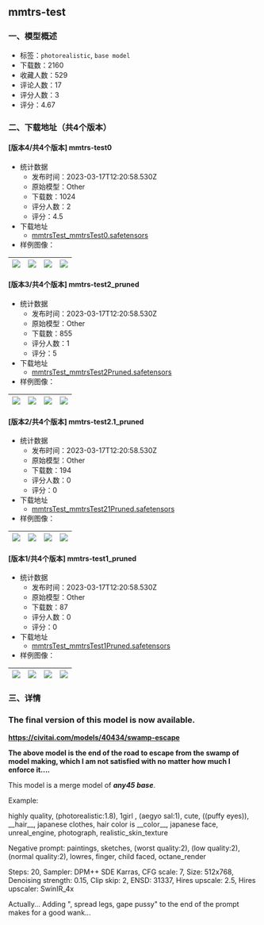 ## mmtrs-test
### 一、模型概述

- 标签：`photorealistic`, `base model`
- 下载数：2160
- 收藏人数：529
- 评论人数：17
- 评分人数：3
- 评分：4.67

### 二、下载地址（共4个版本）

#### [版本4/共4个版本] mmtrs-test0

- 统计数据
  - 发布时间：2023-03-17T12:20:58.530Z
  - 原始模型：Other
  - 下载数：1024
  - 评分人数：2
  - 评分：4.5
- 下载地址
  - [mmtrsTest_mmtrsTest0.safetensors](https://civitai.com/api/download/models/24514)
- 样例图像：

| <img src="https://image.civitai.com/xG1nkqKTMzGDvpLrqFT7WA/966eb012-c5b9-457c-8eff-d31df8925000/width=450/267137.jpeg" /> | <img src="https://image.civitai.com/xG1nkqKTMzGDvpLrqFT7WA/4b22a8c5-2247-453c-2de4-85d6a9cc5300/width=450/267049.jpeg" /> | <img src="https://image.civitai.com/xG1nkqKTMzGDvpLrqFT7WA/6abe2010-ec67-43ad-868b-bb56e4693c00/width=450/266935.jpeg" /> | <img src="https://image.civitai.com/xG1nkqKTMzGDvpLrqFT7WA/d85eeaca-10bb-48d4-0b32-c55f5c7a0d00/width=450/267136.jpeg" /> |
| ---- | ---- | ---- | ---- |

#### [版本3/共4个版本] mmtrs-test2_pruned

- 统计数据
  - 发布时间：2023-03-17T12:20:58.530Z
  - 原始模型：Other
  - 下载数：855
  - 评分人数：1
  - 评分：5
- 下载地址
  - [mmtrsTest_mmtrsTest2Pruned.safetensors](https://civitai.com/api/download/models/22231)
- 样例图像：

| <img src="https://image.civitai.com/xG1nkqKTMzGDvpLrqFT7WA/4fd24651-bf3d-42c1-599c-8a8cd20cdc00/width=450/257102.jpeg" /> | <img src="https://image.civitai.com/xG1nkqKTMzGDvpLrqFT7WA/bb0d4894-7da6-43f4-f180-805b8178e700/width=450/257101.jpeg" /> | <img src="https://image.civitai.com/xG1nkqKTMzGDvpLrqFT7WA/7f913c20-64d7-45ed-d92b-2611340d1200/width=450/257100.jpeg" /> | <img src="https://image.civitai.com/xG1nkqKTMzGDvpLrqFT7WA/8f2055ae-f343-4e17-267d-994538df8d00/width=450/257099.jpeg" /> |
| ---- | ---- | ---- | ---- |

#### [版本2/共4个版本] mmtrs-test2.1_pruned

- 统计数据
  - 发布时间：2023-03-17T12:20:58.530Z
  - 原始模型：Other
  - 下载数：194
  - 评分人数：0
  - 评分：0
- 下载地址
  - [mmtrsTest_mmtrsTest21Pruned.safetensors](https://civitai.com/api/download/models/22767)
- 样例图像：

| <img src="https://image.civitai.com/xG1nkqKTMzGDvpLrqFT7WA/9fd9e314-5bdc-4e94-5b64-262b0e785700/width=450/257054.jpeg" /> | <img src="https://image.civitai.com/xG1nkqKTMzGDvpLrqFT7WA/dc22e7ed-2725-4ae9-48b0-6fadde92e100/width=450/257053.jpeg" /> | <img src="https://image.civitai.com/xG1nkqKTMzGDvpLrqFT7WA/eddf32a6-2550-4689-668c-49f021065800/width=450/257052.jpeg" /> | <img src="https://image.civitai.com/xG1nkqKTMzGDvpLrqFT7WA/77683691-f29a-448f-9803-da0162bbdb00/width=450/257051.jpeg" /> |
| ---- | ---- | ---- | ---- |

#### [版本1/共4个版本] mmtrs-test1_pruned

- 统计数据
  - 发布时间：2023-03-17T12:20:58.530Z
  - 原始模型：Other
  - 下载数：87
  - 评分人数：0
  - 评分：0
- 下载地址
  - [mmtrsTest_mmtrsTest1Pruned.safetensors](https://civitai.com/api/download/models/22777)
- 样例图像：

| <img src="https://image.civitai.com/xG1nkqKTMzGDvpLrqFT7WA/38f37e11-832d-4cee-acd8-eaad4e17f800/width=450/256933.jpeg" /> | <img src="https://image.civitai.com/xG1nkqKTMzGDvpLrqFT7WA/a2f020e9-7664-4b4a-86d4-c2e68982b100/width=450/256932.jpeg" /> | <img src="https://image.civitai.com/xG1nkqKTMzGDvpLrqFT7WA/4a29c1c9-0d7d-468a-4e9f-a2d385adec00/width=450/256931.jpeg" /> | <img src="https://image.civitai.com/xG1nkqKTMzGDvpLrqFT7WA/60f6cfa0-c490-488a-6fba-c8df7630f900/width=450/256930.jpeg" /> |
| ---- | ---- | ---- | ---- |


### 三、详情
<h3>The final version of this model is now available.</h3><p><a target="_blank" rel="ugc" href="https://civitai.com/models/40434/swamp-escape"><strong>https://civitai.com/models/40434/swamp-escape</strong></a></p><p><strong>The above model is the end of the road to escape from the swamp of model making, which I am not satisfied with no matter how much I enforce it....</strong></p><p></p><p></p><p>This model is a merge model of <strong><em>any45 base</em></strong>.</p><p></p><p>Example:</p><p>highly quality, (photorealistic:1.8), 1girl , (aegyo sal:1), cute, ((puffy eyes)), __hair__, japanese clothes, hair color is __color__, japanese face, unreal_engine, photograph, realistic_skin_texture</p><p>Negative prompt: paintings, sketches, (worst quality:2), (low quality:2), (normal quality:2), lowres, finger, child faced, octane_render</p><p>Steps: 20, Sampler: DPM++ SDE Karras, CFG scale: 7, Size: 512x768, Denoising strength: 0.15, Clip skip: 2, ENSD: 31337, Hires upscale: 2.5, Hires upscaler: SwinIR_4x</p><p></p><p>Actually... Adding ", spread legs, gape pussy" to the end of the prompt makes for a good wank...</p>